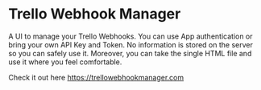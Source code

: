 # Trello Webhook Manager
A UI to manage your Trello Webhooks. You can use App authentication or bring your own API Key and Token. No information is stored on the server so you can safely use it. Moreover, you can take the single HTML file and use it where you feel comfortable. 

Check it out here https://trellowebhookmanager.com

